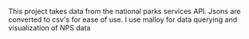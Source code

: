 This project takes data from the national parks services API. Jsons are converted to csv's for ease of use. 
I use malloy for data querying and visualization of NPS data
